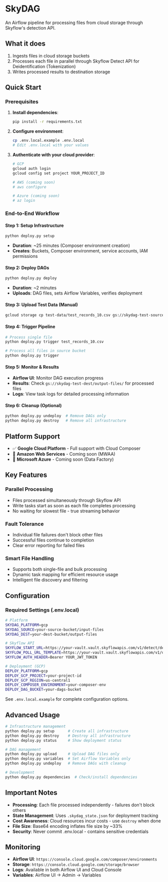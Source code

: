 # SkyDAG

An Airflow pipeline for processing files from cloud storage through Skyflow's detection API.

## What it does

1. Ingests files in cloud storage buckets
2. Processes each file in parallel through Skyflow Detect API for Deidentification (Tokenization)
3. Writes processed results to destination storage 

## Quick Start

### Prerequisites

1. **Install dependencies**:
   ```bash
   pip install -r requirements.txt
   ```

2. **Configure environment**:
   ```bash
   cp .env.local.example .env.local
   # Edit .env.local with your values
   ```

3. **Authenticate with your cloud provider**:
   ```bash
   # GCP
   gcloud auth login
   gcloud config set project YOUR_PROJECT_ID
   
   # AWS (coming soon)
   # aws configure
   
   # Azure (coming soon) 
   # az login
   ```

### End-to-End Workflow

#### Step 1: Setup Infrastructure
```bash
python deploy.py setup
```
- **Duration**: ~25 minutes (Composer environment creation)
- **Creates**: Buckets, Composer environment, service accounts, IAM permissions

#### Step 2: Deploy DAGs  
```bash
python deploy.py deploy
```
- **Duration**: ~2 minutes
- **Uploads**: DAG files, sets Airflow Variables, verifies deployment

#### Step 3: Upload Test Data (Manual)
```bash
gcloud storage cp test-data/test_records_10.csv gs://skydag-test-source/input-files/
```

#### Step 4: Trigger Pipeline
```bash
# Process single file
python deploy.py trigger test_records_10.csv

# Process all files in source bucket
python deploy.py trigger
```

#### Step 5: Monitor & Results
- **Airflow UI**: Monitor DAG execution progress
- **Results**: Check `gs://skydag-test-dest/output-files/` for processed files
- **Logs**: View task logs for detailed processing information

#### Step 6: Cleanup (Optional)
```bash
python deploy.py undeploy  # Remove DAGs only
python deploy.py destroy   # Remove all infrastructure
```

## Platform Support

- ✅ **Google Cloud Platform** - Full support with Cloud Composer
- 🚧 **Amazon Web Services** - Coming soon (MWAA)
- 🚧 **Microsoft Azure** - Coming soon (Data Factory)

## Key Features

### Parallel Processing
- Files processed simultaneously through Skyflow API
- Write tasks start as soon as each file completes processing
- No waiting for slowest file - true streaming behavior

### Fault Tolerance  
- Individual file failures don't block other files
- Successful files continue to completion
- Clear error reporting for failed files

### Smart File Handling
- Supports both single-file and bulk processing
- Dynamic task mapping for efficient resource usage
- Intelligent file discovery and filtering

## Configuration

### Required Settings (.env.local)
```bash
# Platform
SKYDAG_PLATFORM=gcp
SKYDAG_SOURCE=your-source-bucket/input-files
SKYDAG_DEST=your-dest-bucket/output-files

# Skyflow API
SKYFLOW_START_URL=https://your-vault.vault.skyflowapis.com/v1/detect/deidentify/file  
SKYFLOW_POLL_URL_TEMPLATE=https://your-vault.vault.skyflowapis.com/v1/detect/runs/{run_id}?vault_id=YOUR_VAULT_ID
SKYFLOW_AUTH_HEADER=Bearer YOUR_JWT_TOKEN

# Deployment (GCP)
DEPLOY_PLATFORM=gcp
DEPLOY_GCP_PROJECT=your-project-id
DEPLOY_GCP_REGION=us-central1
DEPLOY_COMPOSER_ENVIRONMENT=your-composer-env
DEPLOY_DAG_BUCKET=your-dags-bucket
```

See `.env.local.example` for complete configuration options.

## Advanced Usage

```bash
# Infrastructure management
python deploy.py setup      # Create all infrastructure 
python deploy.py destroy    # Destroy all infrastructure
python deploy.py status     # Show deployment status

# DAG management  
python deploy.py upload     # Upload DAG files only
python deploy.py variables  # Set Airflow Variables only
python deploy.py undeploy   # Remove DAGs with cleanup

# Development
python deploy.py dependencies  # Check/install dependencies
```

## Important Notes

- **Processing**: Each file processed independently - failures don't block others
- **State Management**: Uses `.skydag_state.json` for deployment tracking
- **Cost Awareness**: Cloud resources incur costs - use `destroy` when done
- **File Size**: Base64 encoding inflates file size by ~33%
- **Security**: Never commit .env.local - contains sensitive credentials

## Monitoring

- **Airflow UI**: `https://console.cloud.google.com/composer/environments`
- **Storage**: `https://console.cloud.google.com/storage/browser`
- **Logs**: Available in both Airflow UI and Cloud Console
- **Variables**: Airflow UI → Admin → Variables